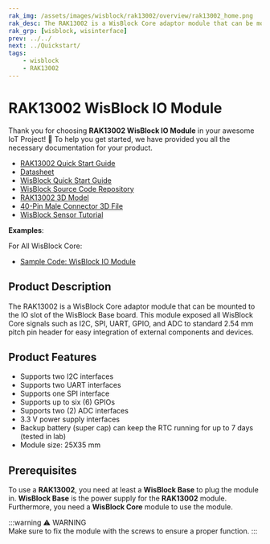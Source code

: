 ```yaml
---
rak_img: /assets/images/wisblock/rak13002/overview/rak13002_home.png
rak_desc: The RAK13002 is a WisBlock Core adaptor module that can be mounted to the IO slot of WisBlock Base board. This module exposed all WisBlock Core signals to male pin header, such as I2C, SPI, UART, GPIO, ADC, etc.
rak_grp: [wisblock, wisinterface]
prev: ../../
next: ../Quickstart/
tags:
    - wisblock
    - RAK13002
---
```


# RAK13002 WisBlock IO Module

Thank you for choosing **RAK13002 WisBlock IO Module** in your awesome IoT Project! 🎉 To help you get started, we have provided you all the necessary documentation for your product.

* [RAK13002 Quick Start Guide](../Quickstart/)
* [Datasheet](../Datasheet/)
* <a href="../../Quickstart/" target="_blank">WisBlock Quick Start Guide</a>
* [WisBlock Source Code Repository](https://github.com/RAKWireless/WisBlock/)
* [RAK13002 3D Model](https://downloads.rakwireless.com/3D_File/WisBlock/3D_RAK13002.stp)
* [40-Pin Male Connector 3D File](https://downloads.rakwireless.com/3D_File/Accessory/WisConnector/M40S1003K6M.stp)
* [WisBlock Sensor Tutorial](/Knowledge-Hub/Learn/WisBlock-Sensor-Tutorial/)

**Examples**: 

For All WisBlock Core:

* [Sample Code: WisBlock IO Module](/Product-Categories/WisBlock/RAK13002/Quickstart/#software-configuration-and-example)

## Product Description

The RAK13002 is a WisBlock Core adaptor module that can be mounted to the IO slot of the WisBlock Base board. This module exposed all WisBlock Core signals such as I2C, SPI, UART, GPIO, and ADC to standard 2.54&nbsp;mm pitch pin header for easy integration of external components and devices.

## Product Features

- Supports two I2C interfaces
- Supports two UART interfaces
- Supports one SPI interface
- Supports up to six (6) GPIOs
- Supports two (2) ADC interfaces
- 3.3&nbsp;V power supply interfaces
- Backup battery (super cap) can keep the RTC running for up to 7 days (tested in lab)
- Module size: 25X35&nbsp;mm

## Prerequisites

To use a **RAK13002**, you need at least a **WisBlock Base** to plug the module in. **WisBlock Base** is the power supply for the **RAK13002** module. Furthermore, you need a **WisBlock Core** module to use the module.

:::warning ⚠️ WARNING    
Make sure to fix the module with the screws to ensure a proper function.
:::